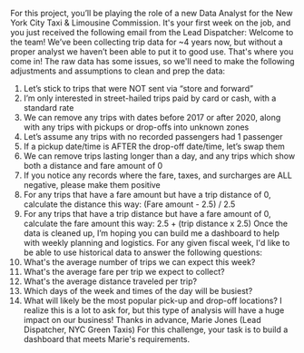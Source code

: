 For this project, you’ll be playing the role of a new Data Analyst for the New York City Taxi & 
Limousine Commission. It's your first week on the job, and you just received the following email 
from the Lead Dispatcher:
Welcome to the team!
We’ve been collecting trip data for ~4 years now, but without a proper analyst we haven’t been 
able to put it to good use. That's where you come in!
The raw data has some issues, so we'll need to make the following adjustments and assumptions 
to clean and prep the data:
1. Let’s stick to trips that were NOT sent via “store and forward”
2. I’m only interested in street-hailed trips paid by card or cash, with a standard rate
3. We can remove any trips with dates before 2017 or after 2020, along with any trips with 
pickups or drop-offs into unknown zones
4. Let’s assume any trips with no recorded passengers had 1 passenger
5. If a pickup date/time is AFTER the drop-off date/time, let’s swap them
6. We can remove trips lasting longer than a day, and any trips which show both a distance 
and fare amount of 0
7. If you notice any records where the fare, taxes, and surcharges are ALL negative, please 
make them positive
8. For any trips that have a fare amount but have a trip distance of 0, calculate the distance 
this way: (Fare amount - 2.5) / 2.5
9. For any trips that have a trip distance but have a fare amount of 0, calculate the fare 
amount this way: 2.5 + (trip distance x 2.5)
Once the data is cleaned up, I’m hoping you can build me a dashboard to help with weekly 
planning and logistics. For any given fiscal week, I'd like to be able to use historical data to answer 
the following questions:
1. What's the average number of trips we can expect this week?
2. What's the average fare per trip we expect to collect?
3. What's the average distance traveled per trip?
4. Which days of the week and times of the day will be busiest?
5. What will likely be the most popular pick-up and drop-off locations?
I realize this is a lot to ask for, but this type of analysis will have a huge impact on our business!
Thanks in advance,
Marie Jones (Lead Dispatcher, NYC Green Taxis)
For this challenge, your task is to build a dashboard that meets Marie's requirements.

